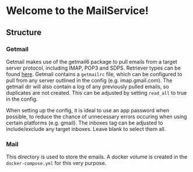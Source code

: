 # Welcome to the MailService!

## Structure

### Getmail

Getmail makes use of the getmail6 package to pull emails from a target server protocol, including IMAP, POP3 and SDPS. Retriever types can be found [here](https://getmail6.org/configuration.html). Getmail contains a `getmailrc` file, which can be configured to pull from any server outlined in the config (e.g. imap.gmail.com). The getmail dir will also contain a log of any previously pulled emails, so duplicates are not created. This can be adjusted by setting `read_all` to true in the config.

When setting up the config, it is ideal to use an app password when possible, to reduce the chance of unnecessary errors occuring when using certain platforms (e.g. gmail). The inboxes tag can be adjusted to include/exclude any target inboxes. Leave blank to select them all.

### Mail

This directory is used to store the emails. A docker volume is created in the `docker-compose.yml` for this very purpose.